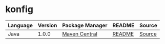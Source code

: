 # konfig

|Language|Version|Package Manager|README|Source|
|-|-|-|-|-|
|Java|1.0.0|[Maven Central](https://central.sonatype.com/artifact/com.konfigthis/java-use-schema-title-if-possible/1.0.0)|[README](https://github.com/konfig-dev/konfig/tree/main/java#readme)|[Source](https://github.com/konfig-dev/konfig/tree/main/java)|
